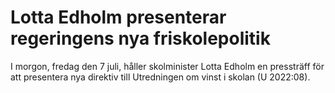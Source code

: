 # Lotta Edholm presenterar regeringens nya friskolepolitik

I morgon, fredag den 7 juli, håller skolminister Lotta Edholm en pressträff för att presentera nya direktiv till Utredningen om vinst i skolan (U 2022:08).
